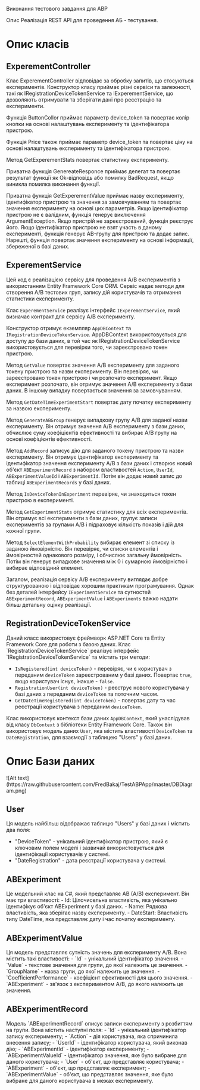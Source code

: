 Виконання тестового завдання для ABP

Опис
Реалізація REST API для проведення АБ - тестування.

<h1>Опис класів</h1>
<h2>ExperementController</h2>
Клас ExperementController відповідає за обробку запитів, що стосуються експериментів. Конструктор класу приймає різні сервіси та залежності, такі як IRegistrationDeviceTokenService та IExperementService, що дозволяють отримувати та зберігати дані про реєстрацію та експерименти.

Функція ButtonCollor приймає параметр device_token та повертає колір кнопки на основі налаштувань експерименту та ідентифікатора пристрою.

Функція Price також приймає параметр device_token та повертає ціну на основі налаштувань експерименту та ідентифікатора пристрою.

Метод GetExperementStats повертає статистику експерименту.

Приватна функція GenereateResponce приймає делегат та повертає результат функції як Ok-відповідь або помилку BadRequest, якщо виникла помилка виконання функції.

Приватна функція GetExperementValue приймає назву експерименту, ідентифікатор пристрою та значення за замовчуванням та повертає значення експерименту на основі цих параметрів. Якщо ідентифікатор пристрою не є валідним, функція генерує виключення ArgumentException. Якщо пристрій не зареєстрований, функція реєструє його. Якщо ідентифікатор пристрою не взят участь в даному експерименті, функція генерує AB-групу для пристрою та додає запис. Нарешті, функція повертає значення експерименту на основі інформації, збереженої в базі даних.

<h2>ExperementService</h2>
Цей код є реалізацією сервісу для проведення A/B експериментів з використанням Entity Framework Core ORM. Сервіс надає методи для створення A/B тестових груп, запису дій користувачів та отримання статистики експерименту. 

Клас `ExperementService` реалізує інтерфейс `IExperementService`, який визначає контракт для сервісу A/B експерименту. 

Конструктор отримує екземпляр `AppDBContext` та `IRegistrationDeviceTokenService`. AppDBContext використовується для доступу до бази даних, в той час як IRegistrationDeviceTokenService використовується для перевірки того, чи зареєстровано токен пристрою. 

Метод `GetValue` повертає значення A/B експерименту для заданого токену пристрою та назви експерименту. Він перевіряє, чи зареєстровано токен пристрою і чи розпочато експеримент. Якщо експеримент розпочато, він отримує значення A/B експерименту з бази даних. В іншому випадку повертається значення за замовчуванням.

Метод `GetDateTimeExperimentStart` повертає дату початку експерименту за назвою експерименту.

Метод `GenerateABGroup` генерує випадкову групу A/B для заданої назви експерименту. Він отримує значення A/B експерименту з бази даних, обчислює суму коефіцієнтів ефективності та вибирає A/B групу на основі коефіцієнтів ефективності.

Метод `AddRecord` записує дію для заданого токену пристрою та назви експерименту. Він отримує ідентифікатор експерименту та ідентифікатор значення експерименту A/B з бази даних і створює новий об'єкт `ABExperimentRecord` з набором властивостей `Action`, `UserId`, `ABExperimentValueId` і `ABExperimentId`. Потім він додає новий запис до таблиці `ABExperimentRecords` у базі даних.

Метод `IsDeviceTokenInExperiment` перевіряє, чи знаходиться токен пристрою в експерименті.

Метод `GetExperimentStats` отримує статистику для всіх експериментів. Він отримує всі експерименти з бази даних, групує записи експериментів за групами A/B і підраховує кількість показів і дій для кожної групи.

Метод `SelectElementWithProbability` вибирає елемент зі списку із заданою ймовірністю. Він перевіряє, чи списки елементів і ймовірностей однакового розміру, і обчислює загальну ймовірність. Потім він генерує випадкове значення між 0 і сумарною ймовірністю і вибирає відповідний елемент. 

Загалом, реалізація сервісу A/B експерименту виглядає добре структурованою і відповідає хорошим практикам програмування. Однак без деталей інтерфейсу `IExperimentService` та сутностей `ABExperimentRecord`, `ABExperimentValue` і `ABExperiments` важко надати більш детальну оцінку реалізації.

<h2>RegistrationDeviceTokenService</h2>
Даний класс  використовує фреймворк ASP.NET Core та Entity Framework Core для роботи з базою даних. Клас `RegistrationDeviceTokenService` реалізує інтерфейс `IRegistrationDeviceTokenService` та містить три методи:

- `IsRegistered(int deviceToken)` - перевіряє, чи є користувач з переданим `deviceToken` зареєстрованим у базі даних. Повертає `true`, якщо користувач існує, інакше - `false`.
- `RegistrationUser(int deviceToken)` - реєструє нового користувача у базі даних з переданим `deviceToken` та поточним часом.
- `GetDateTimeRegistered(int deviceToken)` - повертає дату та час реєстрації користувача з переданим `deviceToken`.

Клас використовує контекст бази даних `AppDBContext`, який унаслідував від класу `DbContext` з бібліотеки Entity Framework Core. Також він використовує модель даних `User`, яка містить властивості `DeviceToken` та `DateRegistration`, для взаємодії з таблицею "Users" у базі даних.

<h1>Опис Бази даних</h1>
![Alt text](https://raw.githubusercontent.com/FredBakaj/TestABPApp/master/DBDiagram.png)
<h2> User </h2>
Ця модель найбільш відображає таблицю "Users" у базі даних і містить два поля:

- "DeviceToken" - унікальний ідентифікатор пристрою, який є ключовим полем моделі і зазвичай використовується для ідентифікації користувачів у системі.
- "DateRegistration" - дата реєстрації користувача у системі.

<h2> ABExperiment </h2>
Це модельний клас на C#, який представляє AB (A/B) експеримент. Він має три властивості:
- Id: Цілочисельна властивість, яка унікально ідентифікує об'єкт ABExperiment у базі даних.
- Name: Рядкова властивість, яка зберігає назву експерименту.
- DateStart: Властивість типу DateTime, яка представляє дату і час початку експерименту.

<h2>ABExperimentValue</h2>
Ця модель представляє сутність значень для експерименту A/B. Вона містить такі властивості:
- `Id` - унікальний ідентифікатор значення.
- `Value` - текстове значення для групи, до якої належить це значення.
- `GroupName` - назва групи, до якої належить це значення.
- `СoefficientPerformance` - коефіцієнт ефективності для цього значення.
- `ABExperiment` - зв'язок з експериментом A/B, до якого належить це значення.

<h2>ABExperimentRecord</h2>
Модель `ABExperimentRecord` описує записи експерименту з розбиттям на групи. Вона містить наступні поля:
- `Id` - унікальний ідентифікатор запису експерименту;
- `Action` - дія користувача, яка спричинила внесення запису;
- `UserId` - ідентифікатор користувача, який виконав дію;
- `ABExperimentId` - ідентифікатор експерименту;
- `ABExperimentValueId` - ідентифікатор значення, яке було вибране для даного користувача;
- `User` - об'єкт, що представляє користувача;
- `ABExperiment` - об'єкт, що представляє експеримент;
- `ABExperimentValue` - об'єкт, що представляє значення, яке було вибране для даного користувача в межах експерименту.
